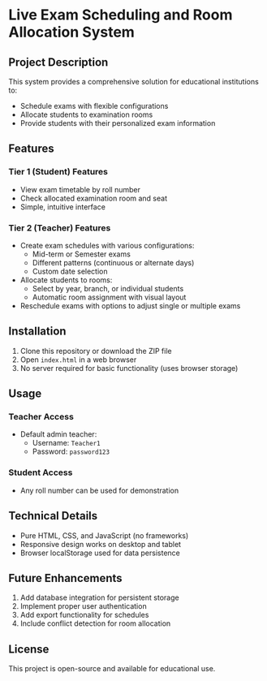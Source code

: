 # Live Exam Scheduling and Room Allocation System

## Project Description
This system provides a comprehensive solution for educational institutions to:
- Schedule exams with flexible configurations
- Allocate students to examination rooms
- Provide students with their personalized exam information

## Features

### Tier 1 (Student) Features
- View exam timetable by roll number
- Check allocated examination room and seat
- Simple, intuitive interface

### Tier 2 (Teacher) Features
- Create exam schedules with various configurations:
  - Mid-term or Semester exams
  - Different patterns (continuous or alternate days)
  - Custom date selection
- Allocate students to rooms:
  - Select by year, branch, or individual students
  - Automatic room assignment with visual layout
- Reschedule exams with options to adjust single or multiple exams

## Installation

1. Clone this repository or download the ZIP file
2. Open `index.html` in a web browser
3. No server required for basic functionality (uses browser storage)

## Usage

### Teacher Access
- Default admin teacher:
  - Username: `Teacher1`
  - Password: `password123`

### Student Access
- Any roll number can be used for demonstration

## Technical Details

- Pure HTML, CSS, and JavaScript (no frameworks)
- Responsive design works on desktop and tablet
- Browser localStorage used for data persistence

## Future Enhancements

1. Add database integration for persistent storage
2. Implement proper user authentication
3. Add export functionality for schedules
4. Include conflict detection for room allocation

## License
This project is open-source and available for educational use.